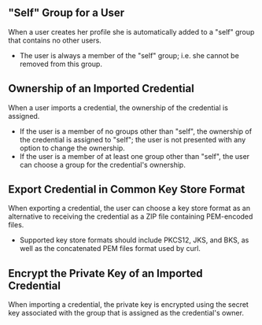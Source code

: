 "Self" Group for a User
-----------------------

When a user creates her profile she is automatically added to a "self" group 
that contains no other users.

* The user is always a member of the "self" group; i.e. she cannot be removed
  from this group.


Ownership of an Imported Credential
-----------------------------------

When a user imports a credential, the ownership of the credential is assigned.

* If the user is a member of no groups other than "self", the ownership of
  the credential is assigned to "self"; the user is not presented with any
  option to change the ownership.
* If the user is a member of at least one group other than "self", the user
  can choose a group for the credential's ownership.
  
  
Export Credential in Common Key Store Format
--------------------------------------------

When exporting a credential, the user can choose a key store format as an
alternative to receiving the credential as a ZIP file containing PEM-encoded
files.

* Supported key store formats should include PKCS12, JKS, and BKS, as well as 
  the concatenated PEM files format used by curl.


Encrypt the Private Key of an Imported Credential
-------------------------------------------------

When importing a credential, the private key is encrypted using the
secret key associated with the group that is assigned as the credential's
owner.






 
  